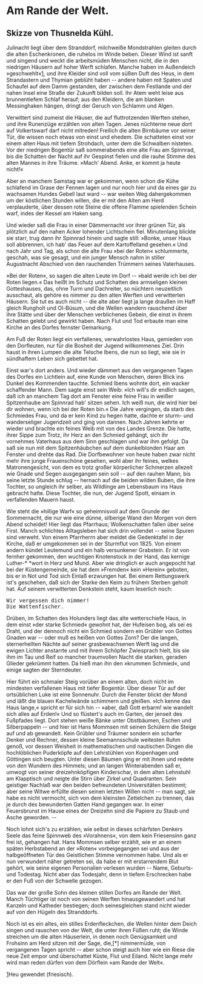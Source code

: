 Am Rande der Welt.
==================

Skizze von Thusnelda Kühl.
--------------------------

Julinacht liegt über dem Stranddorf, milchweiße Mondstrahlen
gleiten durch die alten Eschenkronen, die ruhelos im Winde beben.
Dieser Wind ist sanft und singend und weckt die arbeitsmüden
Menschen nicht, die in den niedrigen Häusern auf hoher Werft
schlafen. Manche haben im Außendeich 
»geschwehlt«<a class="refnote" id="rn1" href="#fn1">1</a>, und ihre
Kleider sind voll vom süßen Duft des Heus, in dem Strandastern
und Thymian geblüht haben -- andere haben mit Spaten und
Schaufel auf dem Damm gestanden, der zwischen dem Festlande
und der nahen Insel eine Straße der Zukunft bilden soll. Ihr
Atem weht leise aus brunnentiefem Schlaf herauf; aus den Kleidern,
die am blanken Messinghaken hängen, dringt der Geruch von Schlamm
und Algen.

Verwittert sind zumeist die Häuser, die auf fluttrotzenden Werften
stehen, und ihre Runenzüge erzählen von alten Tagen. Jenes
nüchterne neue dort auf Volkertswarf darf nicht mitreden! Freilich
die alten Birnbäume vor seiner Tür, die wissen noch etwas von
einst und ehedem. Die schatteten einst vor einem alten Haus mit
tiefem Strohdach, unter dem die Schwalben nisteten. Vor der
niedrigen Bogentür saß sommerabends eine alte Frau am Spinnrad,
bis die Schatten der Nacht auf ihr Gespinst fielen und die
rauhe Stimme des alten Mannes in ihre Träume. »Mach' Abend.
Anke, er kommt ja heute nicht!«

Aber an manchem Samstag war er gekommen, wenn schon
die Kühe schlafend im Grase der Fennen lagen und nur noch hier
und da eines gar zu wachsamen Hundes Gebell laut ward -- war
weiten Weg dahergekommen um der köstlichen Stunden willen, die
er mit den Alten am Herd verplauderte, über dessen rote Steine
die offene Flamme spielenden Schein warf, indes der Kessel am
Haken sang.

Und wieder saß die Frau in einer Dämmernacht vor ihrer
grünen Tür, als plötzlich auf den nahen Acker lohender Lichtschein
fiel. Minutenlang blickte sie starr, trug dann ihr Spinnrad hinein
und sagte still: »Bonke, unser Haus soll abbrennen, ich hab' das
Feuer auf dem Kartoffelland gesehen.« Und nach Jahr und Tag,
als schon die alte Frau »bei der Roten« schlummerte, geschah, was
sie gesagt, und ein junger Mensch nahm in stiller Augustnacht Abschied
von den rauchenden Trümmern seines Vaterhauses.

»Bei der Roten«, so sagen die alten Leute im Dorf -- »bald
werde ich bei der Roten liegen.« Das heißt im Schutz und Schatten
des armseligen kleinen Gotteshauses, das, ohne Turm und Dachreiter,
so nüchtern neuzeitlich ausschaut, als gehöre es nimmer zu
den alten Werften und verwitterten Häusern. Sie tut es auch
nicht -- die alte aber liegt ja lange draußen im Haff gleich Rungholt
und Ol-Büsum, und die Wellen wandern rauschend über ihre Stätte 
und über der Menschen verblichenes Gebein, die einst in ihrem
Schatten gelebt und gewirkt haben. Nach Flut und Tod erbaute
man eine Kirche an des Dorfes fernster Gemarkung.

Am Fuß der Roten liegt ein verfallenes, verwahrlostes Haus,
gemieden von den Dorfleuten, nur für die Bosheit der Jugend
willkommenes Ziel. Drin haust in ihren Lumpen die alte Telsche
Ibens, die nun so liegt, wie sie in sündhaftem Leben sich gebettet hat.

Einst war's dort anders. Und wieder dämmert aus den vergangenen
Tagen des Dorfes ein Lichtlein auf, eine Kunde von
Menschen, deren Blick ins Dunkel des Kommenden tauchte. Schmied
Ibens wohnte dort, ein wacker schaffender Mann. Dem sagte einst
sein Weib: »Ich will's dir endlich sagen, daß ich an manchem Tag
dort am Fenster eine feine Frau in weißer Spitzenhaube am Spinnrad
hab' sitzen sehen. Ich weiß nun, die wird hier bei dir wohnen,
wenn ich bei der Roten bin.« Die Jahre vergingen, da starb des
Schmiedes Frau, und da er kein Kind zu hegen hatte, dachte er
sturm- und wanderseliger Jugendzeit und ging von dannen. Nach
Jahren kehrte er wieder und brachte ein feines Weib mit von des
Landes Grenze. Die hatte, ihrer Sippe zum Trotz, ihr Herz an
den Schmied gehängt, sich ihr vornehmes Vaterhaus aus dem Sinn
geschlagen und war ihm gefolgt. Da saß sie nun mit dem Spitzenhäubchen
auf dem dunkelblonden Haar am Fenster und drehte das
Rad. Die Dorfbewohner von heute haben zwar nicht mehr ihre
junge Frauenschöne gesehen, wohl aber ihr feines, welkes Matronengesicht,
von dem es trotz großer körperlicher Schmerzen allezeit
wie Gnade und Segen ausgegangen sein soll -- auf den rauhen
Mann, bis seine letzte Stunde schlug -- hernach auf die beiden
wilden Buben, die ihre Tochter, so ungleich ihr selber, als Wildlinge
am Lebensbaum ins Haus gebracht hatte. Diese Tochter, die
nun, der Jugend Spott, einsam in verfallenden Mauern haust.

Wie steht die »hillige Warf« so geheimnisvoll auf dem Grunde
der Sommernacht, die nur wie eine dünne, silberige Wand den
Morgen von dem Abend scheidet! Hier liegt das Pfarrhaus; Wolkenschatten
fallen über seine First. Manch schlichtes Alltagsleben hat
sich drin vollendet -- seine Spuren sind verweht. Von einem Pfarrherrn
aber meldet die Gedenktafel in der Kirche, daß er umgekommen
sei in der Sturmflut von 1825. Von einem andern kündet Leutemund
und ein halb versunkener Grabstein. Er ist von fernher gekommen,
den wuchtigen Knotenstock in der Hand, das kernige Luther-* 
*wort in Herz und Mund. Aber wie dringlich er auch angepocht
hat bei der Küstengemeinde, sie hat dem »Fremden« kein »Herein«
geboten, bis er in Not und Tod sich Einlaß erzwungen hat. Bei
einem Rettungswerk ist's geschehen, daß sich der Starke den Keim
zu frühem Sterben geholt hat. Auf seinem verwitterten Denkstein
steht, kaum leserlich noch:

<pre>Wir vergessen dich nimmer!
Die Wattenfischer.</pre>

Drüben, im Schatten des Holunders liegt das alte wetterschiefe
Haus, in dem einst »der starke Schmied« gewohnt hat, der Hufeisen
bog, als sei es Draht, und der dennoch nicht ein Schmied
sondern ein Grübler von Gottes Gnaden war -- oder muß es heißen
von Gottes Zorn? Der die langen, sternerhellten Nächte auf seiner
grasbewachsenen Werft lag und die ewigen Lichter anstarrte und
mit ihrem Schöpfer Zwiesprach hielt, bis sie ihm im Tau und Reif
so mancher traumvollen Nacht die starken, geraden Glieder gekrümmt
hatten. Da hieß man ihn den »krummen Schmied«, und
einige sagten der Sterndeuter.

Hier führt ein schmaler Steig vorüber an einem alten, doch nicht
im mindesten verfallenen Haus mit tiefer Bogentür. Über dieser
Tür auf der ortsüblichen Luke ist eine Sonnenuhr. Durch die
Fenster blickt der Mond und läßt die blauen Kachelwände schimmern
und gleißen. »Ich kenne das Haus lange,« spricht er für sich hin --
»aber, daß Gott erbarm! wie wandelt sich alles auf Erden!« Und
so flüstert's auch im Garten, der jenseit des Fußpfades liegt. Dort
stehen weiße Bänke unter Obstbäumen, Eschen und Silberpappeln
-- und hier ist Hans Mommsen mit seinen Schülern die Steige auf
und ab gewandelt. Kein Grübler und Träumer sondern ein scharfer
Denker und Rechner, dessen kleine Seemannsschule weitesten Ruhm
genoß, vor dessen Weisheit in mathematischen und nautischen Dingen
die hochlöblichen Puderköpfe auf den Lehrstühlen von Kopenhagen
und Göttingen sich beugten. Unter diesen Bäumen ging er mit ihnen
und redete von den Wundern des Himmels; und an langen Winterabenden
saß er, umwogt von seiner dreizehnköpfigen Kinderschar,
in dem alten Lehnstuhl am Klapptisch und neigte die Stirn über
Zirkel und Quadranten. Sein geistiger Nachlaß war den beiden
befreundeten Universitäten bestimmt; aber seine Witwe erfüllte diesen
seinen letzten Willen nicht -- man sagt, sie habe es nicht vermocht, 
sich von dem kleinsten Zettelchen zu trennen, das je durch des bewunderten Gatten Hand gegangen war. In einer Feuersbrunst im
Hause eines der Dreizehn sind die Papiere zu Staub und Asche
geworden. --

Noch lohnt sich's zu erzählen, wie selbst in dieses schärfsten
Denkers Seele das feine Spinnweb des »Vorahnens«, von dem kein
Friesensinn ganz frei ist, gehangen hat. Hans Mommsen selber
erzählt, wie er an einem späten Herbstabend an der »Roten« vorbeigegangen sei und aus der halbgeöffneten Tür des Geistlichen Stimme vernommen habe. Und als er nun verwundert näher getreten sei, da habe er mit erstarrendem Blut gehört, wie seine eigenen Personalien verlesen wurden -- Name, Geburts- und Todestag. Nicht
aber das Todesjahr, denn in tiefem Erschrecken habe er den Fuß
von der Schwelle gezogen.

Das war der große Sohn des kleinen stillen Dorfes am Rande
der Welt. Manch Tüchtiger ist noch von seinen Werften hinausgewandert und hat Kanzeln und Katheder bestiegen; doch seinesgleichen stand nicht wieder auf von den Hügeln des Stranddorfs.

Noch ist es ein altes, ein stilles Erdenfleckchen, die Wellen
hinter dem Deich singen und rauschen von der Welt, die unter
ihren Füßen ruht; die Winde streichen um die alten Häuserlein, in
denen noch Genügsamkeit und Frohsinn am Herd sitzen mit der Sage, die,[*] nimmermüde, von vergangenen Tagen spricht -- aber schon steigt auch hier wie ein Riese die neue Zeit empor und überschattet Küste, Flut und Eiland. Nicht lange mehr wird man reden dürfen von dem Dörflein »am Rande der Welt«.

<div class="footnote" id="fn1"><a href="#rn1">1</a>Heu gewendet (friesisch).</div>

